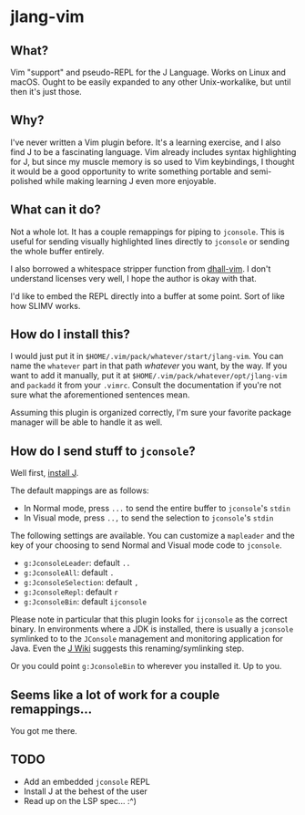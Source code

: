# jlang-vim

## What?
Vim "support" and pseudo-REPL for the J Language. Works on Linux and
macOS. Ought to be easily expanded to any other Unix-workalike, but
until then it's just those.

## Why?
I've never written a Vim plugin before. It's a learning exercise, and I
also find J to be a fascinating language. Vim already includes syntax
highlighting for J, but since my muscle memory is so used to Vim
keybindings, I thought it would be a good opportunity to write something
portable and semi-polished while making learning J even more enjoyable.

## What can it do?
Not a whole lot. It has a couple remappings for piping to
`jconsole`. This is useful for sending visually highlighted lines
directly to `jconsole` or sending the whole buffer entirely.

I also borrowed a whitespace stripper function from
[dhall-vim](https://github.com/vmchale). I don't understand licenses
very well, I hope the author is okay with that.

I'd like to embed the REPL directly into a buffer at some point.
Sort of like how SLIMV works.

## How do I install this?
I would just put it in `$HOME/.vim/pack/whatever/start/jlang-vim`. You
can name the `whatever` part in that path _whatever_ you want, by the way. If you want to add it manually, put it at `$HOME/.vim/pack/whatever/opt/jlang-vim` and `packadd` it from your `.vimrc`. Consult the documentation if you're not sure what the aforementioned sentences mean.

Assuming this plugin is organized correctly, I'm sure your favorite
package manager will be able to handle it as well.

## How do I send stuff to `jconsole`?

Well first, [install
J](https://code.jsoftware.com/wiki/System/Installation).

The default mappings are as follows:

- In Normal mode, press `...` to send the entire buffer to `jconsole`'s `stdin`
- In Visual mode, press `..,` to send the selection to `jconsole`'s
  `stdin`

The following settings are available. You can customize a `mapleader`
and the key of your choosing to send Normal and Visual mode code to
`jconsole`.

- `g:JconsoleLeader`: default `..`
- `g:JconsoleAll`: default `.`
- `g:JconsoleSelection`: default `,`
- `g:JconsoleRepl`: default `r`
- `g:JconsoleBin`: default `ijconsole`

Please note in particular that this plugin looks for
`ijconsole` as the correct binary. In environments where a JDK is
installed, there is usually a `jconsole` symlinked to to the `JConsole`
management and monitoring application for Java. Even the [J
Wiki](https://code.jsoftware.com/wiki/System/Installation/Linux#The_Name_of_the_J_console_binary)
suggests this renaming/symlinking step.

Or you could point `g:JconsoleBin` to wherever you installed it. Up to
you.

## Seems like a lot of work for a couple remappings...
You got me there.

## TODO
- Add an embedded `jconsole` REPL
- Install J at the behest of the user
- Read up on the LSP spec... :^)
